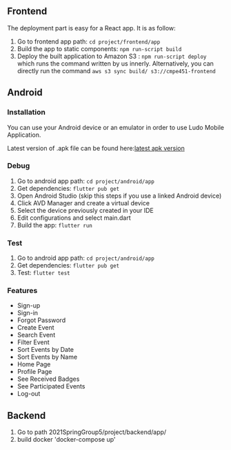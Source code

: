 ## Frontend

The deployment part is easy for a React app. It is as follow:

1. Go to frontend app path:  `cd project/frontend/app`
2. Build the app to static components: `npm run-script build`
3. Deploy the built application to Amazon S3 : `npm run-script deploy` which runs the command written by us innerly. Alternatively, you can directly run the command `aws s3 sync build/ s3://cmpe451-frontend`


## Android

### Installation
You can use your Android device or an emulator in order to use Ludo Mobile Application.

Latest version of .apk file can be found here:[latest apk version](https://github.com/bounswe/2021SpringGroup5/blob/master/project/android/app/build/app/outputs/flutter-apk/app-release.apk)

### Debug
1. Go to android app path: `cd project/android/app`
2. Get dependencies: `flutter pub get`
3. Open Android Studio (skip this steps if you use a linked Android device)
4. Click AVD Manager and create a virtual device
5. Select the device previously created in your IDE
6. Edit configurations and select main.dart
7. Build the app: `flutter run`

### Test
1. Go to android app path: `cd project/android/app`
2. Get dependencies: `flutter pub get`
3. Test: `flutter test`

### Features
* Sign-up
* Sign-in
* Forgot Password
* Create Event
* Search Event
* Filter Event
* Sort Events by Date
* Sort Events by Name
* Home Page
* Profile Page
* See Received Badges
* See Participated Events
* Log-out
## Backend

1. Go to path 2021SpringGroup5/project/backend/app/
2. build docker 'docker-compose up'
